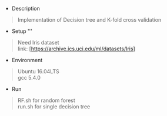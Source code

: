 + Description

> Implementation of Decision tree and K-fold cross validation

+ Setup
'''
> Need Iris dataset  
> link: [https://archive.ics.uci.edu/ml/datasets/Iris]

+ Environment
> Ubuntu 16.04LTS  
> gcc 5.4.0  

+ Run
 > RF.sh for random forest  
 > run.sh for single decision tree  
